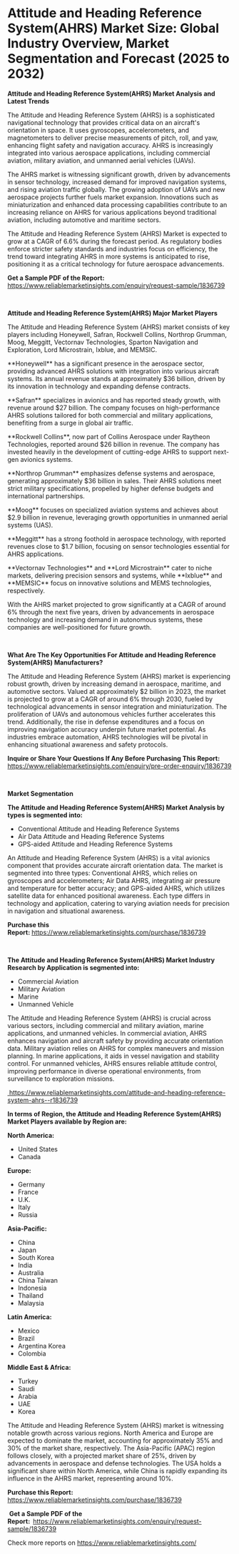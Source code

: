 <p><h1>Attitude and Heading Reference System(AHRS) Market Size: Global Industry Overview, Market Segmentation and Forecast (2025 to 2032)</h1></p><p><strong>Attitude and Heading Reference System(AHRS) Market Analysis and Latest Trends</strong></p>
<p><p>The Attitude and Heading Reference System (AHRS) is a sophisticated navigational technology that provides critical data on an aircraft's orientation in space. It uses gyroscopes, accelerometers, and magnetometers to deliver precise measurements of pitch, roll, and yaw, enhancing flight safety and navigation accuracy. AHRS is increasingly integrated into various aerospace applications, including commercial aviation, military aviation, and unmanned aerial vehicles (UAVs).</p><p>The AHRS market is witnessing significant growth, driven by advancements in sensor technology, increased demand for improved navigation systems, and rising aviation traffic globally. The growing adoption of UAVs and new aerospace projects further fuels market expansion. Innovations such as miniaturization and enhanced data processing capabilities contribute to an increasing reliance on AHRS for various applications beyond traditional aviation, including automotive and maritime sectors.</p><p>The Attitude and Heading Reference System (AHRS) Market is expected to grow at a CAGR of 6.6% during the forecast period. As regulatory bodies enforce stricter safety standards and industries focus on efficiency, the trend toward integrating AHRS in more systems is anticipated to rise, positioning it as a critical technology for future aerospace advancements.</p></p>
<p><strong>Get a Sample PDF of the Report:&nbsp;</strong> <a href="https://www.reliablemarketinsights.com/enquiry/request-sample/1836739?utm_campaign=2888&utm_medium=2&utm_source=Github&utm_content=ia&utm_term=26032025&utm_id=attitude-and-heading-reference-systemahrs">https://www.reliablemarketinsights.com/enquiry/request-sample/1836739</a></p>
<p>&nbsp;</p>
<p><strong>Attitude and Heading Reference System(AHRS) Major Market Players</strong></p>
<p><p>The Attitude and Heading Reference System (AHRS) market consists of key players including Honeywell, Safran, Rockwell Collins, Northrop Grumman, Moog, Meggitt, Vectornav Technologies, Sparton Navigation and Exploration, Lord Microstrain, Ixblue, and MEMSIC. </p><p>**Honeywell** has a significant presence in the aerospace sector, providing advanced AHRS solutions with integration into various aircraft systems. Its annual revenue stands at approximately $36 billion, driven by its innovation in technology and expanding defense contracts.</p><p>**Safran** specializes in avionics and has reported steady growth, with revenue around $27 billion. The company focuses on high-performance AHRS solutions tailored for both commercial and military applications, benefiting from a surge in global air traffic.</p><p>**Rockwell Collins**, now part of Collins Aerospace under Raytheon Technologies, reported around $26 billion in revenue. The company has invested heavily in the development of cutting-edge AHRS to support next-gen avionics systems.</p><p>**Northrop Grumman** emphasizes defense systems and aerospace, generating approximately $36 billion in sales. Their AHRS solutions meet strict military specifications, propelled by higher defense budgets and international partnerships.</p><p>**Moog** focuses on specialized aviation systems and achieves about $2.9 billion in revenue, leveraging growth opportunities in unmanned aerial systems (UAS).</p><p>**Meggitt** has a strong foothold in aerospace technology, with reported revenues close to $1.7 billion, focusing on sensor technologies essential for AHRS applications.</p><p>**Vectornav Technologies** and **Lord Microstrain** cater to niche markets, delivering precision sensors and systems, while **Ixblue** and **MEMSIC** focus on innovative solutions and MEMS technologies, respectively.</p><p>With the AHRS market projected to grow significantly at a CAGR of around 6% through the next five years, driven by advancements in aerospace technology and increasing demand in autonomous systems, these companies are well-positioned for future growth.</p></p>
<p>&nbsp;</p>
<p><strong>What Are The Key Opportunities For Attitude and Heading Reference System(AHRS) Manufacturers?</strong></p>
<p><p>The Attitude and Heading Reference System (AHRS) market is experiencing robust growth, driven by increasing demand in aerospace, maritime, and automotive sectors. Valued at approximately $2 billion in 2023, the market is projected to grow at a CAGR of around 6% through 2030, fueled by technological advancements in sensor integration and miniaturization. The proliferation of UAVs and autonomous vehicles further accelerates this trend. Additionally, the rise in defense expenditures and a focus on improving navigation accuracy underpin future market potential. As industries embrace automation, AHRS technologies will be pivotal in enhancing situational awareness and safety protocols.</p></p>
<p><strong>Inquire or Share Your Questions If Any Before Purchasing This Report:</strong> <a href="https://www.reliablemarketinsights.com/enquiry/pre-order-enquiry/1836739?utm_campaign=2888&utm_medium=2&utm_source=Github&utm_content=ia&utm_term=26032025&utm_id=attitude-and-heading-reference-systemahrs">https://www.reliablemarketinsights.com/enquiry/pre-order-enquiry/1836739</a></p>
<p>&nbsp;</p>
<p><strong>Market Segmentation</strong></p>
<p><strong>The Attitude and Heading Reference System(AHRS) Market Analysis by types is segmented into:</strong></p>
<p><ul><li>Conventional Attitude and Heading Reference Systems</li><li>Air Data Attitude and Heading Reference Systems</li><li>GPS-aided Attitude and Heading Reference Systems</li></ul></p>
<p><p>An Attitude and Heading Reference System (AHRS) is a vital avionics component that provides accurate aircraft orientation data. The market is segmented into three types: Conventional AHRS, which relies on gyroscopes and accelerometers; Air Data AHRS, integrating air pressure and temperature for better accuracy; and GPS-aided AHRS, which utilizes satellite data for enhanced positional awareness. Each type differs in technology and application, catering to varying aviation needs for precision in navigation and situational awareness.</p></p>
<p><strong>Purchase this Report:&nbsp;</strong><a href="https://www.reliablemarketinsights.com/purchase/1836739?utm_campaign=2888&utm_medium=2&utm_source=Github&utm_content=ia&utm_term=26032025&utm_id=attitude-and-heading-reference-systemahrs">https://www.reliablemarketinsights.com/purchase/1836739</a></p>
<p>&nbsp;</p>
<p><strong>The Attitude and Heading Reference System(AHRS) Market Industry Research by Application is segmented into:</strong></p>
<p><ul><li>Commercial Aviation</li><li>Military Aviation</li><li>Marine</li><li>Unmanned Vehicle</li></ul></p>
<p><p>The Attitude and Heading Reference System (AHRS) is crucial across various sectors, including commercial and military aviation, marine applications, and unmanned vehicles. In commercial aviation, AHRS enhances navigation and aircraft safety by providing accurate orientation data. Military aviation relies on AHRS for complex maneuvers and mission planning. In marine applications, it aids in vessel navigation and stability control. For unmanned vehicles, AHRS ensures reliable attitude control, improving performance in diverse operational environments, from surveillance to exploration missions.</p></p>
<p><a href="https://www.reliablemarketinsights.com/attitude-and-heading-reference-system-ahrs--r1836739?utm_campaign=2888&utm_medium=2&utm_source=Github&utm_content=ia&utm_term=26032025&utm_id=attitude-and-heading-reference-systemahrs">&nbsp;https://www.reliablemarketinsights.com/attitude-and-heading-reference-system-ahrs--r1836739</a></p>
<p><strong>In terms of Region, the Attitude and Heading Reference System(AHRS) Market Players available by Region are:</strong></p>
<p>
    <p> <strong> North America: </strong>
        <ul>
            <li>United States</li>
            <li>Canada</li>
        </ul>
        </p> 
    <p> <strong> Europe: </strong>
        <ul>
            <li>Germany</li>
            <li>France</li>
            <li>U.K.</li>
            <li>Italy</li>
            <li>Russia</li>
        </ul>
        </p> 
    <p> <strong> Asia-Pacific: </strong>
        <ul>
            <li>China</li>
            <li>Japan</li>
            <li>South Korea</li>
            <li>India</li>
            <li>Australia</li>
            <li>China Taiwan</li>
            <li>Indonesia</li>
            <li>Thailand</li>
            <li>Malaysia</li>
        </ul>
        </p> 
    <p> <strong> Latin America: </strong>
        <ul>
            <li>Mexico</li>
            <li>Brazil</li>
            <li>Argentina Korea</li>
            <li>Colombia</li>
        </ul>
        </p> 
    <p> <strong> Middle East & Africa: </strong>
        <ul>
            <li>Turkey</li>
            <li>Saudi</li>
            <li>Arabia</li>
            <li>UAE</li>
            <li>Korea</li>
        </ul>
    </p>
    </p>
<p><p>The Attitude and Heading Reference System (AHRS) market is witnessing notable growth across various regions. North America and Europe are expected to dominate the market, accounting for approximately 35% and 30% of the market share, respectively. The Asia-Pacific (APAC) region follows closely, with a projected market share of 25%, driven by advancements in aerospace and defense technologies. The USA holds a significant share within North America, while China is rapidly expanding its influence in the AHRS market, representing around 10%.</p></p>
<p><strong>Purchase this Report: </strong><a href="https://www.reliablemarketinsights.com/purchase/1836739?utm_campaign=2888&utm_medium=2&utm_source=Github&utm_content=ia&utm_term=26032025&utm_id=attitude-and-heading-reference-systemahrs">https://www.reliablemarketinsights.com/purchase/1836739</a></p>
<p>&nbsp;<strong>Get a Sample PDF of the Report:&nbsp;&nbsp;</strong><a href="https://www.reliablemarketinsights.com/enquiry/request-sample/1836739?utm_campaign=2888&utm_medium=2&utm_source=Github&utm_content=ia&utm_term=26032025&utm_id=attitude-and-heading-reference-systemahrs">https://www.reliablemarketinsights.com/enquiry/request-sample/1836739</a></p>
<p><strong></strong></p>
<p>Check more reports on <a href="https://www.reliablemarketinsights.com/?utm_campaign=2888&utm_medium=2&utm_source=Github&utm_content=ia&utm_term=26032025&utm_id=attitude-and-heading-reference-systemahrs">https://www.reliablemarketinsights.com/</a></p>